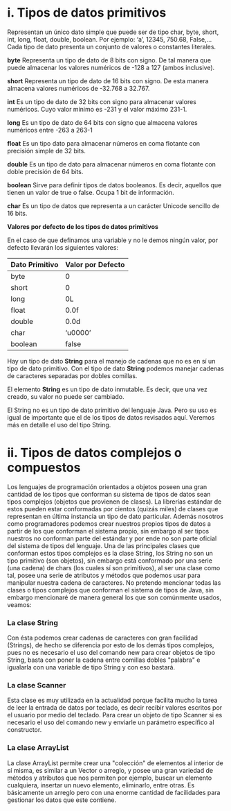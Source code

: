 

# i. Tipos de datos primitivos
Representan un único dato simple que puede ser de tipo char, byte, short, int, long, float, double, boolean. 
Por ejemplo: ‘a’, 12345, 750.68, False,... Cada tipo de dato presenta un conjunto de valores o constantes literales.

**byte**
Representa un tipo de dato de 8 bits con signo. De tal manera que puede almacenar los valores numéricos de -128 a 127 (ambos inclusive).

**short**
Representa un tipo de dato de 16 bits con signo. De esta manera almacena valores numéricos de -32.768 a 32.767.

**int**
Es un tipo de dato de 32 bits con signo para almacenar valores numéricos. Cuyo valor mínimo es -231 y el valor máximo 231-1.

**long**
Es un tipo de dato de 64 bits con signo que almacena valores numéricos entre -263 a 263-1

**float**
Es un tipo dato para almacenar números en coma flotante con precisión simple de 32 bits.

**double**
Es un tipo de dato para almacenar números en coma flotante con doble precisión de 64 bits.

**boolean**
Sirve para definir tipos de datos booleanos. Es decir, aquellos que tienen un valor de true o false. Ocupa 1 bit de información.

**char**
Es un tipo de datos que representa a un carácter Unicode sencillo de 16 bits.

**Valores por defecto de los tipos de datos primitivos**

En el caso de que definamos una variable y no le demos ningún valor, por defecto llevarán los siguientes valores:

| Dato Primitivo | 	Valor por Defecto |
|--|--|
|  byte	| 0 |
|  short| 0 |
|  long	| 0L |
|  float	| 0.0f |
|  double	| 0.0d |
|  char	| ‘u0000’ |
|  boolean	| false |
		
	

Hay un tipo de dato **String** para el manejo de cadenas que no es en sí un tipo de dato primitivo. Con el tipo de dato **String** podemos manejar cadenas de caracteres separadas por dobles comillas.

El elemento **String** es un tipo de dato inmutable. Es decir, que una vez creado, su valor no puede ser cambiado.

El String no es un tipo de dato primitivo del lenguaje Java. Pero su uso es igual de importante que el de los tipos de datos revisados aquí. Veremos más en detalle el uso del tipo String.


# ii. Tipos de datos complejos o compuestos

Los lenguajes de programación orientados a objetos poseen una gran cantidad de los tipos que conforman su sistema de tipos de datos sean tipos complejos (objetos que provienen de clases). La librerías estándar de estos  pueden estar conformadas por cientos (quizás miles) de clases que representan en última instancia un tipo de dato particular. Además nosotros como programadores podemos crear nuestros propios tipos de datos a partir de los que conforman el sistema propio, sin embargo al ser tipos nuestros no conforman parte del estándar  y por ende no son parte oficial del sistema de tipos del lenguaje. Una de las principales clases que conforman estos tipos complejos es la clase String, los String no son un tipo primitivo (son objetos), sin embargo está conformado por una serie (una cadena) de chars (los cuales sí son primitivos), al ser una clase como tal, posee una serie de atributos y métodos que podemos usar para manipular nuestra cadena de caracteres. No pretendo mencionar todas las clases o tipos complejos que conforman el sistema de tipos de Java, sin embargo mencionaré de manera general los que son comúnmente usados, veamos:


### La clase String
    
Con ésta podemos crear cadenas de caracteres con gran facilidad (Strings), de hecho se diferencia por esto de los demás tipos complejos, pues no es necesario el uso del comando new para crear objetos de tipo String, basta con poner la cadena entre comillas dobles "palabra" e igualarla con una variable de tipo String y con eso bastará.
    
### La clase Scanner
    
Esta clase es muy utilizada en la actualidad porque facilita mucho la tarea de leer la entrada de datos por teclado, es decir recibir valores escritos por el usuario por medio del teclado. Para crear un objeto de tipo Scanner si es necesario el uso del comando new y enviarle un parámetro específico al constructor.
    
### La clase ArrayList
    
La clase ArrayList permite crear una "colección" de elementos al interior de sí misma, es similar a un Vector o arreglo, y posee una gran variedad de métodos y atributos que nos permiten por ejemplo, buscar un elemento cualquiera, insertar un nuevo elemento, eliminarlo, entre otras. Es básicamente un arreglo pero con una enorme cantidad de facilidades para gestionar los datos que este contiene. 
    

